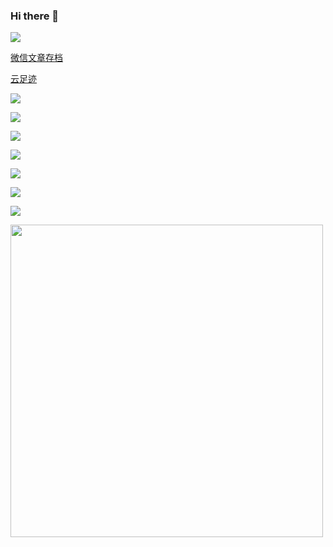 ### Hi there 👋

<!--
**nanbowaner/nanbowaner** is a ✨ _special_ ✨ repository because its `README.md` (this file) appears on your GitHub profile.

Here are some ideas to get you started:

- 🔭 I’m currently working on ...
- 🌱 I’m currently learning ...
- 👯 I’m looking to collaborate on ...
- 🤔 I’m looking for help with ...
- 💬 Ask me about ...
- 📫 How to reach me: ...
- 😄 Pronouns: ...
- ⚡ Fun fact: ...
-->

![](https://github-readme-stats.vercel.app/api?username=nanbowaner&theme=dark)  

[微信文章存档](https://github.com/nanbowaner/duty-machine/issues?q=is%3Aissue+is%3Aclosed)  

[云足迹](https://github.com/nanbowaner/note/issues/1)





![](https://img.shields.io/website?down_message=offline&label=cmx&up_message=online&url=https%3A%2F%2Fm.cmx.im)

![](https://img.shields.io/website?down_message=offline&label=inoreader&up_message=online&url=https%3A%2F%2Fwww.inoreader.com)

![](https://img.shields.io/website?down_message=offline&label=archive.ph&up_message=online&url=https%3A%2F%2Farchive.ph%2F)

![](https://img.shields.io/website?down_message=offline&label=cloud.disroot&up_message=online&url=https%3A%2F%2Fcloud.disroot.org%2F)

![](https://img.shields.io/website?down_message=offline&label=bgm.tv&up_message=online&url=https%3A%2F%2Fbgm.tv%2F)   

![](https://img.shields.io/website?down_message=offline&label=ddrk&up_message=online&url=https%3A%2F%2Fddrk.me) 

![](https://img.shields.io/website?down_message=offline&label=broken&up_message=online&url=https%3A%2F%2Fthissitedoesnotexist.koj.co)


  
  
  
  
  
  


<img src="https://bingpic.wd-api.com/latest.jpeg" width="500">
